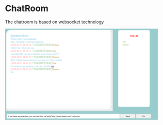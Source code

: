 # ChatRoom 
The chatroom is based on websocket technology 

![chat.png](https://github.com/demonxian3/WebDevelopment/blob/master/ChatRoom/chat.png)
